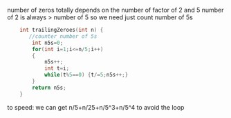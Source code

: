 number of zeros totally depends on the number of factor of 2 and 5
number of 2 is always > number of 5
so we need just count number of 5s

```cpp
    int trailingZeroes(int n) {
       //counter number of 5s 
        int n5s=0;
        for(int i=1;i<=n/5;i++)
        {
            n5s++;
            int t=i;
            while(t%5==0) {t/=5;n5s++;}
        }
        return n5s;
    }
```

to speed:
we can get n/5+n/25+n/5^3+n/5^4 to avoid the loop


